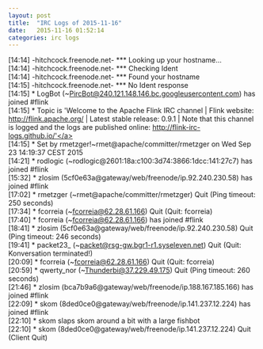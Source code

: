 ```yaml
---
layout: post
title:  "IRC Logs of 2015-11-16"
date:   2015-11-16 01:52:14
categories: irc logs
---
```

<span class="irc-date">[14:14]</span> <span class="irc-brown">-hitchcock.freenode.net- *** Looking up your hostname...</span><br />
<span class="irc-date">[14:14]</span> <span class="irc-brown">-hitchcock.freenode.net- *** Checking Ident</span><br />
<span class="irc-date">[14:14]</span> <span class="irc-brown">-hitchcock.freenode.net- *** Found your hostname</span><br />
<span class="irc-date">[14:15]</span> <span class="irc-brown">-hitchcock.freenode.net- *** No Ident response</span><br />
<span class="irc-date">[14:15]</span> <span class="irc-green">* LogBot (~PircBot@240.121.148.146.bc.googleusercontent.com) has joined #flink</span><br />
<span class="irc-date">[14:15]</span> <span class="irc-green">* Topic is 'Welcome to the Apache Flink IRC channel | Flink website: <a href="http://flink.apache.org/">http://flink.apache.org/</a> | Latest stable release: 0.9.1 | Note that this channel is logged and the logs are published online: <a href="http://flink-irc-logs.github.io/'">http://flink-irc-logs.github.io/'</a></span><br />
<span class="irc-date">[14:15]</span> <span class="irc-green">* Set by rmetzger!~rmet@apache/committer/rmetzger on Wed Sep 23 14:19:37 CEST 2015</span><br />
<span class="irc-date">[14:21]</span> <span class="irc-green">* rodlogic (~rodlogic@2601:18a:c100:3d74:3866:1dcc:141:27c7) has joined #flink</span><br />
<span class="irc-date">[15:32]</span> <span class="irc-green">* zlosim (5cf0e63a@gateway/web/freenode/ip.92.240.230.58) has joined #flink</span><br />
<span class="irc-date">[17:02]</span> <span class="irc-navy">* rmetzger (~rmet@apache/committer/rmetzger) Quit (Ping timeout: 250 seconds)</span><br />
<span class="irc-date">[17:34]</span> <span class="irc-navy">* fcorreia (~fcorreia@62.28.61.166) Quit (Quit: fcorreia)</span><br />
<span class="irc-date">[17:40]</span> <span class="irc-green">* fcorreia (~fcorreia@62.28.61.166) has joined #flink</span><br />
<span class="irc-date">[18:41]</span> <span class="irc-navy">* zlosim (5cf0e63a@gateway/web/freenode/ip.92.240.230.58) Quit (Ping timeout: 246 seconds)</span><br />
<span class="irc-date">[19:41]</span> <span class="irc-navy">* packet23_ (~packet@rsg-gw.bgr1-r1.syseleven.net) Quit (Quit: Konversation terminated!)</span><br />
<span class="irc-date">[20:09]</span> <span class="irc-navy">* fcorreia (~fcorreia@62.28.61.166) Quit (Quit: fcorreia)</span><br />
<span class="irc-date">[20:59]</span> <span class="irc-navy">* qwerty_nor (~Thunderbi@37.229.49.175) Quit (Ping timeout: 260 seconds)</span><br />
<span class="irc-date">[21:46]</span> <span class="irc-green">* zlosim (bca7b9a6@gateway/web/freenode/ip.188.167.185.166) has joined #flink</span><br />
<span class="irc-date">[22:09]</span> <span class="irc-green">* skom (8ded0ce0@gateway/web/freenode/ip.141.237.12.224) has joined #flink</span><br />
<span class="irc-date">[22:10]</span> <span class="irc-brick">* skom slaps skom around a bit with a large fishbot</span><br />
<span class="irc-date">[22:10]</span> <span class="irc-navy">* skom (8ded0ce0@gateway/web/freenode/ip.141.237.12.224) Quit (Client Quit)</span><br />
